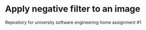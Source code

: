 Apply negative filter to an image
=====

Repository for university software engineering  home assignment #1
